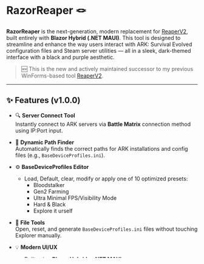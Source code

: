 # RazorReaper 🪢

**RazorReaper** is the next-generation, modern replacement for [ReaperV2](https://github.com/CedrickGD/ReaperV2), built entirely with **Blazor Hybrid (.NET MAUI)**. This tool is designed to streamline and enhance the way users interact with ARK: Survival Evolved configuration files and Steam server utilities — all in a sleek, dark-themed interface with a black and purple aesthetic.

> 🆕 This is the new and actively maintained successor to my previous WinForms-based tool [ReaperV2](https://github.com/CedrickGD/ReaperV2).

---

## ✨ Features (v1.0.0)

- 🔍 **Server Connect Tool**  
  Instantly connect to ARK servers via **Battle Matrix** connection method using IP:Port input.

- 🧭 **Dynamic Path Finder**  
  Automatically finds the correct paths for ARK installations and config files (e.g., `BaseDeviceProfiles.ini`).

- ⚙️ **BaseDeviceProfiles Editor**  
  - Load, Default, clear, modify or apply one of 10 optimized presets:
    - Bloodstalker
    - Gen2 Farming
    - Ultra Minimal FPS/Visibility Mode
    - Hard & Black
    - Explore it urself

- 🧼 **File Tools**  
  Open, reset, and generate `BaseDeviceProfiles.ini` files without touching Explorer manually.

- 💡 **Modern UI/UX**  
  - Built using **Blazor Hybrid + .NET MAUI**
  - Black & purple color theme
  - Custom notification system
  - Responsive layout with animations and themed icons

---

## 🆚 ReaperV2 vs RazorReaper

| Feature                       | ReaperV2 (WinForms) | RazorReaper (Blazor Hybrid) |
|------------------------------|---------------------|------------------------------|
| Modern UI/UX                 | ❌                  | ✅                           |
| Cross-platform Support       | ❌ Windows only      | ✅ (Win, Android, etc. via MAUI) |
| Auto Path Finder             | ⚠️ Manual setup      | ✅                           |
| Config Presets               | ❌                  | ✅ 10 Presets Built-in       |
| Server Tools                 | ✅ Basic             | ✅ Improved (Battle Matrix)  |
| Notification System          | ❌                  | ✅                           |
| Ongoing Updates              | ❌ Archived          | ✅ Active                    |

---

## 🚀 Download & Run

### 📦 Requirements

- [.NET SDK 9.0.300 (Windows x64)](https://builds.dotnet.microsoft.com/dotnet/Sdk/9.0.300/dotnet-sdk-9.0.300-win-x64.exe) **(required)**

### 💾 [Download Latest Release](https://github.com/CedrickGD/RazorReaper/releases/tag/v1.1.0)

1. Download the `.zip` from the release page  
2. Extract it with Windows 11 built-in tool or [WinRAR](https://www.win-rar.com/start.html?&L=0)  
3. Run `RazorReaper.exe`

---

## 📌 Roadmap

- 🔐 Steam favorites integration
- 🌐 Multi-language support
- 🧠 Smart config optimizer
- 📁 Backup & restore manager
- ⚙️ `.ini` diffing tool

---

## 📄 License

This project is open source under the MIT License.
